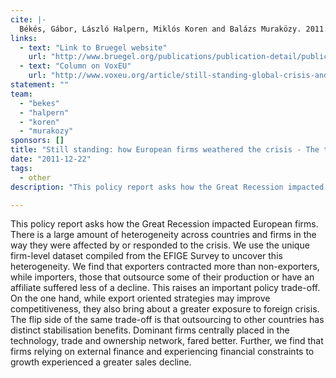 ```yaml
---
cite: |-
  Békés, Gábor, László Halpern, Miklós Koren and Balázs Muraközy. 2011. "Still standing: how European firms weathered the crisis - The third EFIGE policy report"
links:
  - text: "Link to Bruegel website"
    url: "http://www.bruegel.org/publications/publication-detail/publication/661-still-standing-how-european-firms-weathered-the-crisis-the-third-efige-policy-report/"
  - text: "Column on VoxEU"
    url: "http://www.voxeu.org/article/still-standing-global-crisis-and-european-firms"
statement: ""
team:
  - "bekes"
  - "halpern"
  - "koren"
  - "murakozy"
sponsors: []
title: "Still standing: how European firms weathered the crisis - The third EFIGE policy report"
date: "2011-12-22"
tags:
  - other
description: "This policy report asks how the Great Recession impacted European firms. There is a large amount of heterogeneity across countries and firms in the way they were affected by or responded to the crisis. We use the unique firm-level dataset compiled from the EFIGE Survey to uncover this heterogeneity. We find that exporters contracted more than non-exporters, while importers, those that outsource some of their production or have an affiliate suffered less of a decline. This raises an important policy trade-off. On the one hand, while export oriented strategies may improve competitiveness, they also bring about a greater exposure to foreign crisis. The flip side of the same trade-off is that outsourcing to other countries has distinct stabilisation benefits. Dominant firms centrally placed in the technology, trade and ownership network, fared better. Further, we find that firms relying on external finance and experiencing financial constraints to growth experienced a greater sales decline.\n"

---
```


This policy report asks how the Great Recession impacted European firms. There is a large amount of heterogeneity across countries and firms in the way they were affected by or responded to the crisis. We use the unique firm-level dataset compiled from the EFIGE Survey to uncover this heterogeneity. We find that exporters contracted more than non-exporters, while importers, those that outsource some of their production or have an affiliate suffered less of a decline. This raises an important policy trade-off. On the one hand, while export oriented strategies may improve competitiveness, they also bring about a greater exposure to foreign crisis. The flip side of the same trade-off is that outsourcing to other countries has distinct stabilisation benefits. Dominant firms centrally placed in the technology, trade and ownership network, fared better. Further, we find that firms relying on external finance and experiencing financial constraints to growth experienced a greater sales decline.


